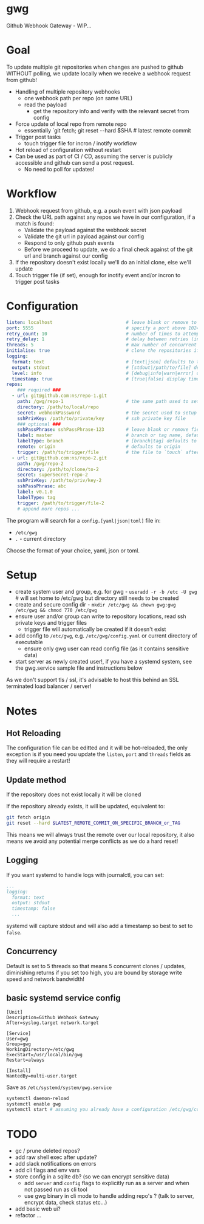 # gwg
Github Webhook Gateway - WIP...

# Goal

To update multiple git repositories when changes are pushed to github WITHOUT polling, we update locally when we receive a webhook request from github!

- Handling of multiple repository webhooks
    - one webhook path per repo (on same URL)
    - read the payload
        - get the repository info and verify with the relevant secret from config
- Force update of local repo from remote repo
    - essentially `git fetch; git reset --hard $SHA # latest remote commit
- Trigger post tasks
    - touch trigger file for incron / inotify workflow
- Hot reload of configuration without restart
- Can be used as part of CI / CD, assuming the server is publicly accessible and github can send a post request.
    - No need to poll for updates!


# Workflow

1. Webhook request from github, e.g. a push event with json payload
2. Check the URL path against any repos we have in our configuration, if a match is found:
    - Validate the payload against the webhook secret
    - Validate the git url in payload against our config
    - Respond to only github push events
    - Before we proceed to update, we do a final check against of the git url and branch against our config
3. If the repository doesn't exist locally we'll do an initial clone, else we'll update
4. Touch trigger file (if set), enough for inotify event and/or incron to trigger post tasks


# Configuration

```yaml
listen: localhost                           # leave blank or remove to accept connections on all interfaces
port: 5555                                  # specify a port above 1024 to run as a non root user
retry_count: 10                             # number of times to attempt a fetch, (fetches from github can be flaky sometimes)
retry_delay: 1                              # delay between retries (in seconds)
threads: 5                                  # max number of concurrent clone / update operations, defaults to 5
initialise: true                            # clone the repositories if they don't exist locally (on startup and when new repo's added to config (hot-reload))
logging:
  format: text                              # [text|json] defaults to text or json if not recognised
  output: stdout                            # [stdout|/path/to/file] defaults to stdout
  level: info                               # [debug|info|warn|error] defaults to info
  timestamp: true                           # [true|false] display timestamp or not, defaults to true
repos:
    ### required ###
  - url: git@github.com:ns/repo-1.git
    path: /gwg/repo-1                       # the same path used to setup the webhook
    directory: /path/to/local/repo
    secret: webhookPassword                 # the secret used to setup the webhook on github
    sshPrivKey: /path/to/private/key        # ssh private key file
    ### optional ###
    sshPassPhrase: sshPassPhrase-123        # leave blank or remove field if no passphrase
    label: master                           # branch or tag name, defaults to master if labelType is branch
    labelType: branch                       # [branch|tag] defaults to branch if blank or unrecognised
    remote: origin                          # defaults to origin
    trigger: /path/to/trigger/file          # the file to `touch` after a successful update
  - url: git@github.com:ns/repo-2.git
    path: /gwg/repo-2
    directory: /path/to/clone/to-2
    secret: superSecret-repo-2
    sshPrivKey: /path/to/priv/key-2
    sshPassPhrase: abc
    label: v0.1.0
    labelType: tag
    trigger: /path/to/trigger/file-2
    # append more repos ...
```

The program will search for a `config.[yaml|json|toml]` file in:
- `/etc/gwg`
- `.` - current directory

Choose the format of your choice, yaml, json or toml.

# Setup

- create system user and group, e.g. for gwg - `useradd -r -b /etc -U gwg` # will set home to /etc/gwg but directory still needs to be created
- create and secure config dir - `mkdir /etc/gwg && chown gwg:gwg /etc/gwg && chmod 770 /etc/gwg`
- ensure user and/or group can write to repository locations, read ssh private keys and trigger files
    - trigger file will automatically be created if it doesn't exist
- add config to `/etc/gwg`, e.g. `/etc/gwg/config.yaml` or current directory of executable
    - ensure only gwg user can read config file (as it contains sensitive data)
- start server as newly created user!, if you have a systemd system, see the gwg.service sample file and instructions below

As we don't support tls / ssl, it's advisable to host this behind an SSL terminated load balancer / server!

# Notes

## Hot Reloading
The configuration file can be editted and it will be hot-reloaded, the only exception is if you need you update the `listen`, `port` and `threads` fields as they will require a restart!

## Update method
If the repository does not exist locally it will be cloned

If the repository already exists, it will be updated, equivalent to:

```sh
git fetch origin
git reset --hard $LATEST_REMOTE_COMMIT_ON_SPECIFIC_BRANCH_or_TAG
```
This means we will always trust the remote over our local repository, it also means we avoid any potential merge conflicts as we do a hard reset!

## Logging
If you want systemd to handle logs with journalctl, you can set:
```yaml
...
logging:
  format: text
  output: stdout
  timestamp: false
  ...
```
systemd will capture stdout and will also add a timestamp so best to set to `false`.

## Concurrency
Default is set to 5 threads so that means 5 concurrent clones / updates, diminishing returns if you set too high, you are bound by storage write speed and network bandwidth!

## basic systemd service config
```
[Unit]
Description=Github Webhook Gateway
After=syslog.target network.target

[Service]
User=gwg
Group=gwg
WorkingDirectory=/etc/gwg
ExecStart=/usr/local/bin/gwg
Restart=always

[Install]
WantedBy=multi-user.target
```

Save as `/etc/systemd/system/gwg.service`

```sh
systemctl daemon-reload
systemctl enable gwg
systemctl start # assuming you already have a configuration /etc/gwg/config.[toml|json|yaml]
```
# TODO
- gc / prune deleted repos?
- add raw shell exec after update?
- add slack notifications on errors
- add cli flags and env vars
- store config in a sqlite db? (so we can encrypt sensitive data)
    - add `server` and `config` flags to explicitly run as a server and when not passed run as cli tool
    - use gwg binary in cli mode to handle adding repo's ? (talk to server, encrypt data, check status etc...)
- add basic web ui?
- refactor
...
